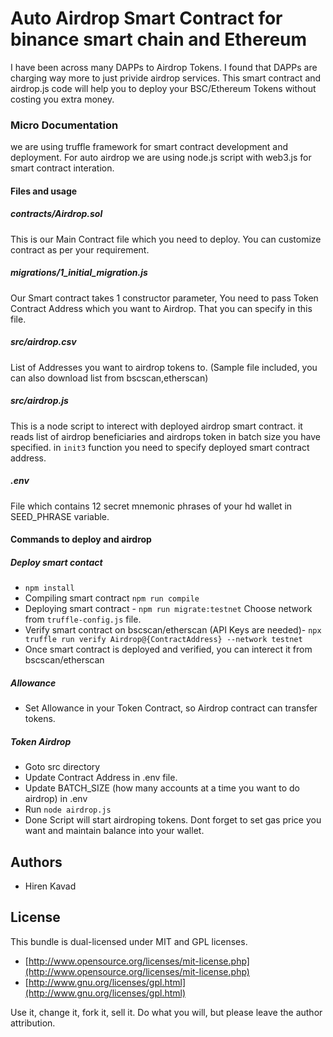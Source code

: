 # Auto Airdrop Smart Contract for binance smart chain and Ethereum

I have been across many DAPPs to Airdrop Tokens. I found that DAPPs are charging way more to just privide airdrop services. This smart contract and airdrop.js code will help you to deploy your BSC/Ethereum Tokens without costing you extra money.

### Micro Documentation
we are using truffle framework for smart contract development and deployment. For auto airdrop we are using node.js script with web3.js for smart contract interation.

#### Files and usage
##### contracts/Airdrop.sol
This is our Main Contract file which you need to deploy. You can customize contract as per your requirement.

##### migrations/1_initial_migration.js
Our Smart contract takes 1 constructor parameter, You need to pass Token Contract Address which you want to Airdrop. That you can specify in this file.

##### src/airdrop.csv
List of Addresses you want to airdrop tokens to. (Sample file included, you can also download list from bscscan,etherscan)

##### src/airdrop.js
This is a node script to interect with deployed airdrop smart contract. it reads list of airdrop beneficiaries and airdrops token in batch size you have specified. in ```init3``` function you need to specify deployed smart contract address.

##### .env
File which contains 12 secret mnemonic phrases of your hd wallet in SEED_PHRASE variable.

#### Commands to deploy and airdrop

##### Deploy smart contact
 - ```npm install```
 - Compiling smart contract ```npm run compile```
 - Deploying smart contract - ```npm run migrate:testnet``` Choose network from ```truffle-config.js``` file.
 - Verify smart contract on bscscan/etherscan (API Keys are needed)- ```npx truffle run verify Airdrop@{ContractAddress} --network testnet```
 - Once smart contract is deployed and verified, you can interect it from bscscan/etherscan

##### Allowance
 - Set Allowance in your Token Contract, so Airdrop contract can transfer tokens.

##### Token Airdrop
 - Goto src directory
 - Update Contract Address in .env file.
 - Update BATCH_SIZE (how many accounts at a time you want to do airdrop) in .env
 - Run ```node airdrop.js```
 - Done Script will start airdroping tokens. Dont forget to set gas price you want and maintain balance into your wallet.

## Authors

* Hiren Kavad

## License

This bundle is dual-licensed under MIT and GPL licenses.

* [http://www.opensource.org/licenses/mit-license.php](http://www.opensource.org/licenses/mit-license.php)
* [http://www.gnu.org/licenses/gpl.html](http://www.gnu.org/licenses/gpl.html)

Use it, change it, fork it, sell it. Do what you will, but please leave the author attribution.

